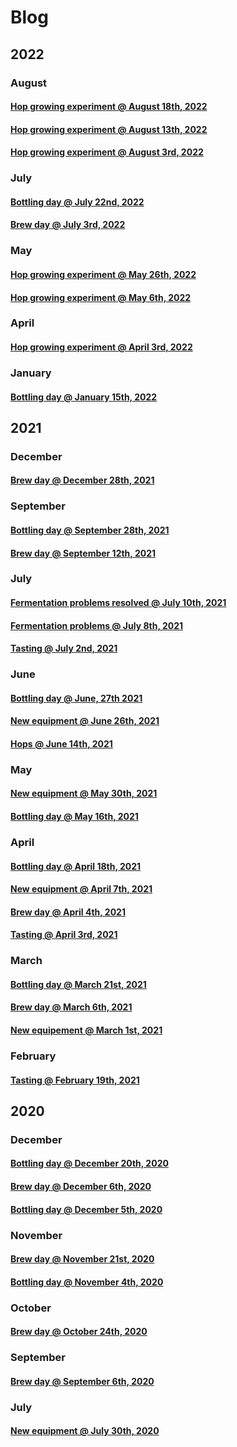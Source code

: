 # Blog

## 2022

### August

#### [Hop growing experiment @ August 18th, 2022](20220818/README.md)

#### [Hop growing experiment @ August 13th, 2022](20220813/README.md)

#### [Hop growing experiment @ August 3rd, 2022](20220803/README.md)

### July

#### [Bottling day @ July 22nd, 2022](20220722/README.md)

#### [Brew day @ July 3rd, 2022](20220703/README.md)

### May

#### [Hop growing experiment @ May 26th, 2022](20220526/README.md)

#### [Hop growing experiment @ May 6th, 2022](20220506/README.md)

### April

#### [Hop growing experiment @ April 3rd, 2022](20220403/README.md)

### January

#### [Bottling day @ January 15th, 2022](20220115/README.md)

## 2021

### December

#### [Brew day @ December 28th, 2021](20211228/README.md)

### September

#### [Bottling day @ September 28th, 2021](20210928/README.md)

#### [Brew day @ September 12th, 2021](20210912/README.md)

### July

#### [Fermentation problems resolved @ July 10th, 2021](20210710/README.md)

#### [Fermentation problems @ July 8th, 2021](20210708/README.md)

#### [Tasting @ July 2nd, 2021](20210702/README.md)

### June

#### [Bottling day @ June, 27th 2021](20210627/README.md)

#### [New equipment @ June 26th, 2021](20210626/README.md)

#### [Hops @ June 14th, 2021](20210614/README.md)

### May

#### [New equipment @ May 30th, 2021](20210530/README.md)

#### [Bottling day @ May 16th, 2021](20210516/README.md)

### April

#### [Bottling day @ April 18th, 2021](20210418/README.md)

#### [New equipment @ April 7th, 2021](20210407/README.md)

#### [Brew day @ April 4th, 2021](20210404/README.md)

#### [Tasting @ April 3rd, 2021](20210403/README.md)

### March

#### [Bottling day @ March 21st, 2021](20210321/README.md)

#### [Brew day @ March 6th, 2021](20210306/README.md)

#### [New equipement @ March 1st, 2021](20210301/README.md)

### February

#### [Tasting @ February 19th, 2021](20210219/README.md)

## 2020

### December

#### [Bottling day @ December 20th, 2020](20201220/README.md)

#### [Brew day @ December 6th, 2020](20201206/README.md)

#### [Bottling day @ December 5th, 2020](20201205/README.md)

### November

#### [Brew day @ November 21st, 2020](20201121/README.md)

#### [Bottling day @ November 4th, 2020](20201104/README.md)

### October

#### [Brew day @ October 24th, 2020](20201024/README.md)

### September

#### [Brew day @ September 6th, 2020](20200906/README.md)

### July

#### [New equipment @ July 30th, 2020](20200730/README.md)
